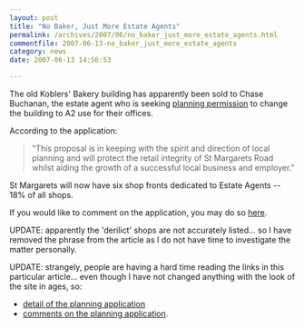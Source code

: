 ```yaml
---
layout: post
title: "No Baker, Just More Estate Agents"
permalink: /archives/2007/06/no_baker_just_more_estate_agents.html
commentfile: 2007-06-13-no_baker_just_more_estate_agents
category: news
date: 2007-06-13 14:56:53

---
```


The old Koblers' Bakery building has apparently been sold <!-- by Kimberley Foster, who also owns a series of now derelict shops,  including Artefact, Hairpin Bend and Laisy Daisy on St Margarets Road near the Brunnel site,--> to Chase Buchanan, the estate agent who is seeking [planning permission](http://www.ukplanning.com/richmond/showCaseFile.do?councilName=London+Borough+of+Richmond+upon+Thames&appNumber=07/1816/COU) to change the building to A2 use for their offices.

According to the application:

> "This proposal is in keeping with the spirit and direction of local planning and will protect the retail integrity of St Margarets Road whilst aiding the growth of a successful local business and employer."

St Margarets will now have six shop fronts dedicated to Estate Agents -- 18% of all shops.

If you would like to comment on the application, you may do so [here](http://www.ukplanning.com/richmond/createComment.do;jsessionid=3DAEFAB1054AFD969FF67B2E4EBD537F.wam2?action=CreateApplicationComment&applicationType=PLANNING%20FOLDER&appNumber=07/1816/COU).

UPDATE: apparently the 'derilict' shops are not accurately listed... so I have removed the phrase from the article as I do not have time to investigate the matter personally.

UPDATE: strangely, people are having a hard time reading the links in this particular article... even though I have not changed anything with the look of the site in ages, so:

-   [detail of the planning application](http://www.ukplanning.com/richmond/showCaseFile.do?councilName=London+Borough+of+Richmond+upon+Thames&appNumber=07/1816/COU)
-   [comments on the planning application](http://www.ukplanning.com/richmond/createComment.do;jsessionid=3DAEFAB1054AFD969FF67B2E4EBD537F.wam2?action=CreateApplicationComment&applicationType=PLANNING%20FOLDER&appNumber=07/1816/COU).

